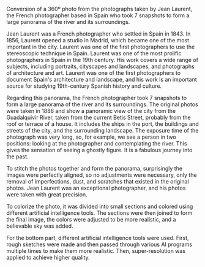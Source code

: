 Conversion of a 360º photo from the photographs taken by Jean Laurent, the French photographer based in Spain who took 7 snapshots to form a large panorama of the river and its surroundings.

Jean Laurent was a French photographer who settled in Spain in 1843. In 1856, Laurent opened a studio in Madrid, which became one of the most important in the city. Laurent was one of the first photographers to use the stereoscopic technique in Spain. Laurent was one of the most prolific photographers in Spain in the 19th century. His work covers a wide range of subjects, including portraits, cityscapes and landscapes, and photographs of architecture and art. Laurent was one of the first photographers to document Spain's architecture and landscape, and his work is an important source for studying 19th-century Spanish history and culture.

Regarding this panorama, the French photographer took 7 snapshots to form a large panorama of the river and its surroundings. The original photos were taken in 1886 and show a panoramic view of the city from the Guadalquivir River, taken from the current Betis Street, probably from the roof or terrace of a house. It includes the ships in the port, the buildings and streets of the city, and the surrounding landscape. The exposure time of the photograph was very long, so, for example, we see a person in two positions: looking at the photographer and contemplating the river. This gives the sensation of seeing a ghostly figure. It is a fabulous journey into the past.

To stitch the photos together and form the panorama, surprisingly the images were perfectly aligned, so no adjustments were necessary, only the removal of imperfections, dust, and scratches that existed in the original photos. Jean Laurent was an exceptional photographer, and his photos were taken with great precision.

To colorize the photo, it was divided into small sections and colored using different artificial intelligence tools. The sections were then joined to form the final image, the colors were adjusted to be more realistic, and a believable sky was added.

For the bottom part, different artificial intelligence tools were used. First, rough sketches were made and then passed through various AI programs multiple times to make them more realistic. Then, super-resolution was applied to achieve higher quality.
